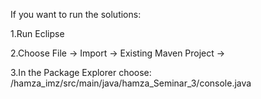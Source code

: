 If you want to run the solutions:


1.Run Eclipse


2.Choose File -> Import -> Existing Maven Project ->


3.In the Package Explorer choose: /hamza_imz/src/main/java/hamza_Seminar_3/console.java